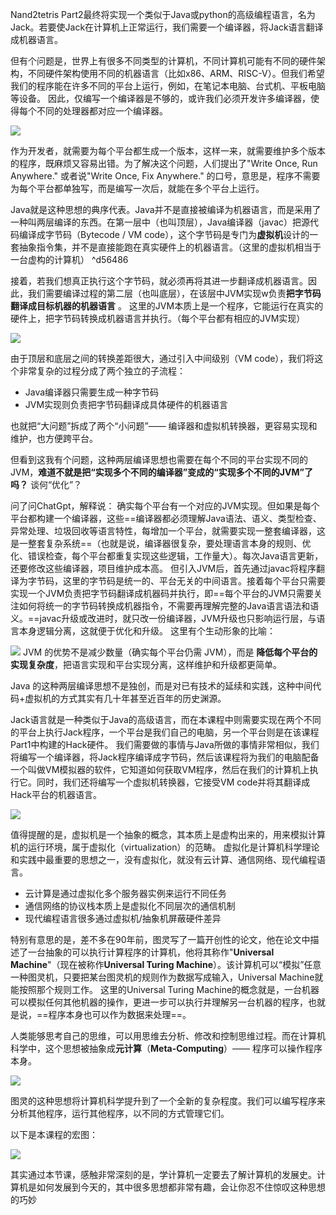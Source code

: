 

Nand2tetris Part2最终将实现一个类似于Java或python的高级编程语言，名为Jack。若要使Jack在计算机上正常运行，我们需要一个编译器，将Jack语言翻译成机器语言。

但有个问题是，世界上有很多不同类型的计算机，不同计算机可能有不同的硬件架构，不同硬件架构使用不同的机器语言（比如x86、ARM、RISC-V）。但我们希望我们的程序能在许多不同的平台上运行，例如，在笔记本电脑、台式机、平板电脑等设备。
因此，仅编写一个编译器是不够的，或许我们必须开发许多编译器，使得每个不同的处理器都对应一个编译器。

![](../../../../../img/Pasted%20image%2020250917165954.png)

作为开发者，就需要为每个平台都生成一个版本，这样一来，就需要维护多个版本的程序，既麻烦又容易出错。为了解决这个问题，人们提出了"Write Once, Run Anywhere." 或者说"Write Once, Fix Anywhere." 的口号，意思是，程序不需要为每个平台都单独写，而是编写一次后，就能在多个平台上运行。

Java就是这种思想的典序代表。Java并不是直接被编译为机器语言，而是采用了一种叫两层编译的东西。在第一层中（也叫顶层），Java编译器（javac）把源代码编译成字节码（Bytecode / VM code），这个字节码是专门为**虚拟机**设计的一套抽象指令集，并不是直接能跑在真实硬件上的机器语言。（这里的虚拟机相当于一台虚构的计算机） ^d56486

接着，若我们想真正执行这个字节码，就必须再将其进一步翻译成机器语言。因此，我们需要编译过程的第二层（也叫底层），在该层中JVM实现w负责**把字节码翻译成目标机器的机器语言** 。
这里的JVM本质上是一个程序，它能运行在真实的硬件上，把字节码转换成机器语言并执行。（每个平台都有相应的JVM实现）

![](../../../../../img/Pasted%20image%2020250917213303.png)

由于顶层和底层之间的转换差距很大，通过引入中间级别（VM code），我们将这个非常复杂的过程分成了两个独立的子流程：
- Java编译器只需要生成一种字节码
- JVM实现则负责把字节码翻译成具体硬件的机器语言

也就把“大问题”拆成了两个“小问题”—— 编译器和虚拟机转换器，更容易实现和维护，也方便跨平台。

但看到这我有个问题，这种两层编译思想也需要在每个不同的平台实现不同的JVM，**难道不就是把“实现多个不同的编译器”变成的“实现多个不同的JVM”了吗？** 谈何“优化”？

问了问ChatGpt，解释说：
确实每个平台有一个对应的JVM实现。但如果是每个平台都构建一个编译器，这些==编译器都必须理解Java语法、语义、类型检查、异常处理、垃圾回收等语言特性，每增加一个平台，就需要实现一整套编译器，这是一整套复杂系统==（也就是说，编译器很复杂，要处理语言本身的规则、优化、错误检查，每个平台都重复实现这些逻辑，工作量大）。每次Java语言更新，还要修改这些编译器，项目维护成本高。
但引入JVM后，首先通过javac将程序翻译为字节码，这里的字节码是统一的、平台无关的中间语言。接着每个平台只需要实现一个JVM负责把字节码翻译成机器码并执行，即==每个平台的JVM只需要关注如何将统一的字节码转换成机器指令，不需要再理解完整的Java语言语法和语义。==javac升级或改进时，就只改一份编译器，JVM升级也只影响运行层，与语言本身逻辑分离，这就便于优化和升级。
这里有个生动形象的比喻：

![](../../../../../img/Pasted%20image%2020250918163329.png)
JVM 的优势不是减少数量（确实每个平台仍需 JVM），而是 **降低每个平台的实现复杂度**，把语言实现和平台实现分离，这样维护和升级都更简单。

Java 的这种两层编译思想不是独创，而是对已有技术的延续和实践，这种中间代码+虚拟机的方式其实有几十年甚至近百年的历史渊源。

Jack语言就是一种类似于Java的高级语言，而在本课程中则需要实现在两个不同的平台上执行Jack程序，一个平台是我们自己的电脑，另一个平台则是在该课程Part1中构建的Hack硬件。
我们需要做的事情与Java所做的事情非常相似，我们将编写一个编译器，将Jack程序编译成字节码，然后该课程将为我们的电脑配备一个叫做VM模拟器的软件，它知道如何获取VM程序，然后在我们的计算机上执行它。同时，我们还将编写一个虚拟机转换器，它接受VM code并将其翻译成Hack平台的机器语言。

![](../../../../../img/Pasted%20image%2020250917221607.png)

值得提醒的是，虚拟机是一个抽象的概念，其本质上是虚构出来的，用来模拟计算机的运行环境，属于虚拟化（virtualization）的范畴。
虚拟化是计算机科学理论和实践中最重要的思想之一，没有虚拟化，就没有云计算、通信网络、现代编程语言。
- 云计算是通过虚拟化多个服务器实例来运行不同任务
- 通信网络的协议栈本质上是虚拟化不同层次的通信机制
- 现代编程语言很多通过虚拟机/抽象机屏蔽硬件差异

特别有意思的是，差不多在90年前，图灵写了一篇开创性的论文，他在论文中描述了一台抽象的可以执行计算程序的计算机，他将其称作"**Universal Machine**"（现在被称作**Universal Turing Machine**）。该计算机可以“模拟”任意一种图灵机，只要把某台图灵机的规则作为数据写成输入，Universal Machine就能按照那个规则工作。
这里的Universal Turing Machine的概念就是，一台机器可以模拟任何其他机器的操作，更进一步可以执行并理解另一台机器的程序，也就是说，==程序本身也可以作为数据来处理==。

人类能够思考自己的思维，可以用思维去分析、修改和控制思维过程。而在计算机科学中，这个思想被抽象成**元计算**（**Meta-Computing**）—— 程序可以操作程序本身。

![](../../../../../img/Pasted%20image%2020250918193127.png)

图灵的这种思想将计算机科学提升到了一个全新的复杂程度。我们可以编写程序来分析其他程序，运行其他程序，以不同的方式管理它们。

以下是本课程的宏图：

![](../../../../../img/Pasted%20image%2020250918193907.png)


其实通过本节课，感触非常深刻的是，学计算机一定要去了解计算机的发展史。计算机是如何发展到今天的，其中很多思想都非常有趣，会让你忍不住惊叹这种思想的巧妙
